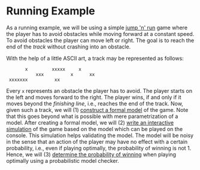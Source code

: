 # Running Example

As a running example, we will be using a simple [jump 'n' run](https://en.wikipedia.org/wiki/Platform_game) game where the player has to avoid obstacles while moving forward at a constant speed.
To avoid obstacles the player can move left or right.
The goal is to reach the end of the *track* without crashing into an obstacle.

With the help of a little ASCII art, a track may be represented as follows:

```
       x         xxxxx     x      
           xxx          x      xx 
 xxxxxxx          xx              
```

Every `x` represents an obstacle the player has to avoid.
The player starts on the left and moves forward to the right.
The player wins, if and only if it moves beyond the *finishing line*, i.e., reaches the end of the track.
Now, given such a track, we will (1) [construct a formal model](model-construction) of the game.
Note that this goes beyond what is possible with mere parametrization of a model.
After creating a formal model, we will (2) [write an interactive simulation](model-validation) of the game based on the model which can be played on the console.
This simulation helps validating the model.
The model will be noisy in the sense that an action of the player may have no effect with a certain probability, i.e., even if playing optimally, the probability of winning is not $1$.
Hence, we will (3) [determine the probability of winning](model-analysis) when playing optimally using a probabilistic model checker.
